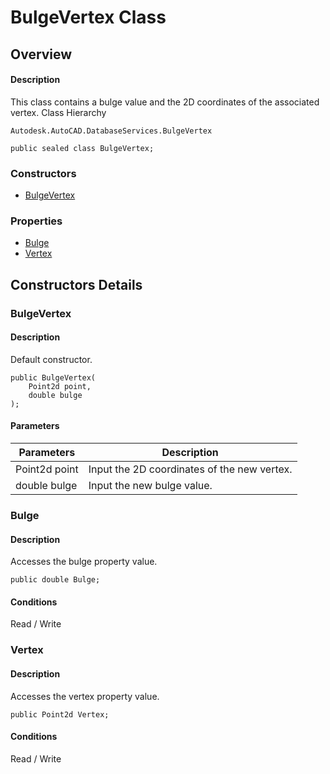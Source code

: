 # BulgeVertex Class

## Overview

#### Description
This class contains a bulge value and the 2D coordinates of the associated vertex.
Class Hierarchy
```text
Autodesk.AutoCAD.DatabaseServices.BulgeVertex
```

```text
public sealed class BulgeVertex;
```

### Constructors

- [BulgeVertex](#bulgevertex)

### Properties

- [Bulge](#bulge)
- [Vertex](#vertex)


## Constructors Details

### BulgeVertex

#### Description
Default constructor.
```text
public BulgeVertex(
    Point2d point, 
    double bulge
);
```

#### Parameters

| Parameters | Description |
| --- | --- |
| Point2d point | Input the 2D coordinates of the new vertex. |
| double bulge | Input the new bulge value. |

### Bulge

#### Description
Accesses the bulge property value.
```text
public double Bulge;
```

#### Conditions
Read / Write
### Vertex

#### Description
Accesses the vertex property value.
```text
public Point2d Vertex;
```

#### Conditions
Read / Write